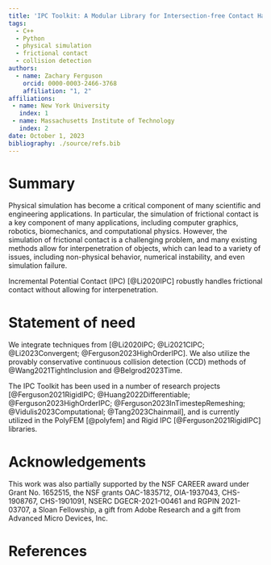 ```yaml
---
title: 'IPC Toolkit: A Modular Library for Intersection-free Contact Handling'
tags:
  - C++
  - Python
  - physical simulation
  - frictional contact
  - collision detection
authors:
  - name: Zachary Ferguson
    orcid: 0000-0003-2466-3768
    affiliation: "1, 2"
affiliations:
 - name: New York University
   index: 1
 - name: Massachusetts Institute of Technology
   index: 2
date: October 1, 2023
bibliography: ./source/refs.bib
---
```


# Summary

Physical simulation has become a critical component of many scientific and engineering applications. In particular, the simulation of frictional contact is a key component of many applications, including computer graphics, robotics, biomechanics, and computational physics. However, the simulation of frictional contact is a challenging problem, and many existing methods allow for interpenetration of objects, which can lead to a variety of issues, including non-physical behavior, numerical instability, and even simulation failure.

Incremental Potential Contact (IPC) [@Li2020IPC] robustly handles frictional contact without allowing for interpenetration.

# Statement of need

We integrate techniques from [@Li2020IPC; @Li2021CIPC; @Li2023Convergent; @Ferguson2023HighOrderIPC]. We also utilize the provably conservative continuous collision detection (CCD) methods of @Wang2021TightInclusion and @Belgrod2023Time.

The IPC Toolkit has been used in a number of research projects [@Ferguson2021RigidIPC; @Huang2022Differentiable; @Ferguson2023HighOrderIPC; @Ferguson2023InTimestepRemeshing; @Vidulis2023Computational; @Tang2023Chainmail], and is currently utilized in the PolyFEM [@polyfem] and Rigid IPC [@Ferguson2021RigidIPC] libraries.

# Acknowledgements

This work was also partially supported by the NSF CAREER award under Grant No. 1652515, the NSF grants OAC-1835712, OIA-1937043, CHS-1908767, CHS-1901091, NSERC DGECR-2021-00461 and RGPIN 2021-03707, a Sloan Fellowship, a gift from Adobe Research and a gift from Advanced Micro Devices, Inc.

# References